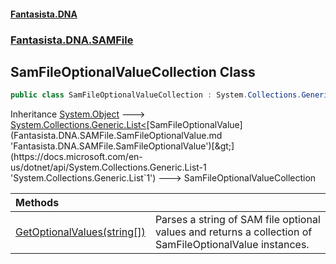 #### [Fantasista.DNA](index.md 'index')
### [Fantasista.DNA.SAMFile](Fantasista.DNA.SAMFile.md 'Fantasista.DNA.SAMFile')

## SamFileOptionalValueCollection Class

```csharp
public class SamFileOptionalValueCollection : System.Collections.Generic.List<Fantasista.DNA.SAMFile.SamFileOptionalValue>
```

Inheritance [System.Object](https://docs.microsoft.com/en-us/dotnet/api/System.Object 'System.Object') &#129106; [System.Collections.Generic.List&lt;](https://docs.microsoft.com/en-us/dotnet/api/System.Collections.Generic.List-1 'System.Collections.Generic.List`1')[SamFileOptionalValue](Fantasista.DNA.SAMFile.SamFileOptionalValue.md 'Fantasista.DNA.SAMFile.SamFileOptionalValue')[&gt;](https://docs.microsoft.com/en-us/dotnet/api/System.Collections.Generic.List-1 'System.Collections.Generic.List`1') &#129106; SamFileOptionalValueCollection

| Methods | |
| :--- | :--- |
| [GetOptionalValues(string[])](Fantasista.DNA.SAMFile.SamFileOptionalValueCollection.GetOptionalValues(string[]).md 'Fantasista.DNA.SAMFile.SamFileOptionalValueCollection.GetOptionalValues(string[])') | Parses a string of SAM file optional values and returns a collection of SamFileOptionalValue instances. |
